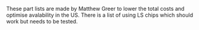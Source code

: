 These part lists are made by Matthew Greer to lower the total costs and optimise avalability in the US.
There is a list of using LS chips which should work but needs to be tested.
